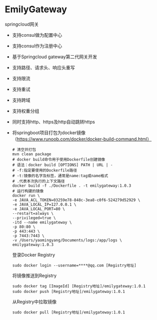 # EmilyGateway
springcloud网关

- 支持consul做为配置中心

- 支持consul作为注册中心

- 基于Springcloud gateway第二代网关开发

- 支持路径、请求头、响应头重写

- 支持限流

- 支持重试

- 支持跨域

- 支持权重分组

- 同时支持http、https及http自动跳转https

- 将springboot项目打包为docker镜像（https://www.runoob.com/docker/docker-build-command.html）

  ```properties
  # 清空并打包
  mvn clean package
  # docker build命令用于使用Dockerfile创建镜像
  # 语法：docker build [OPTIONS] PATH | URL | -
  # -f:指定要使用的Dockerfile路径
  # -t:镜像的名字及标签，通常是name:tag或name格式
  # .代表本次执行的上下文路径
  docker build -f ./Dockerfile . -t emilygateway:1.0.3
  # 运行构建的镜像
  docker run \
  -e JAVA_ACL_TOKEN=03259e78-848c-3ea8-c0f6-524279d52929 \
  -e JAVA_LOCAL_IP=127.0.0.1 \
  -e JAVA_LOCAL_PORT=80 \
  --restart=always \
  --privileged=true \
  -itd --name emilygateway \
  -p 80:80 \
  -p 443:443 \
  -p 7443:7443 \
  -v /Users/yaomingyang/Documents/logs:/app/logs \
  emilygateway:1.0.3
  ```
  
  登录Docker Registry
  
  ```properties
  sudo docker login --username=****@qq.com [Registry地址]
  ```
  
  将镜像推送到Registry
  
  ```properties
  sudo docker tag [ImageId] [Registry地址]/emilygateway:1.0.1
  sudo docker push [Registry地址]/emilygateway:1.0.1
  ```
  
  从Registry中拉取镜像
  
  ```properties
  sudo docker pull [Registry地址]/emilygateway:1.0.1
  ```
  
  
